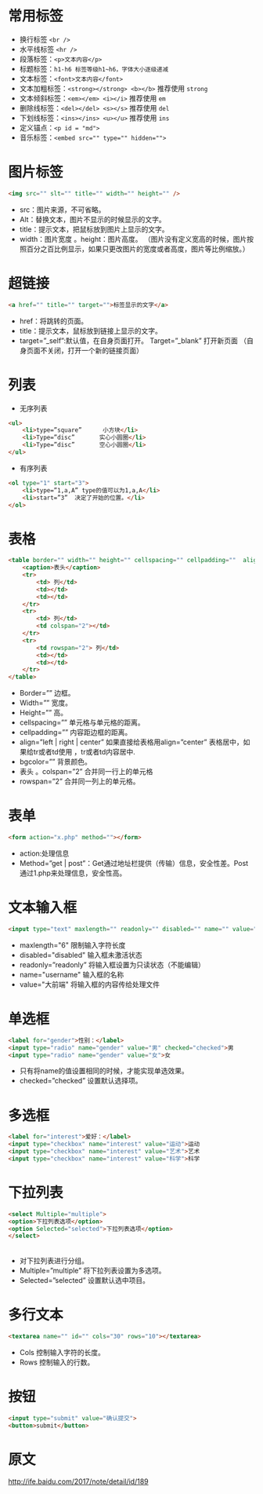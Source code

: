# 常用标签
* 换行标签  `<br />`
* 水平线标签 `<hr />`
* 段落标签：`<p>文本内容</p>`
* 标题标签：`h1-h6 标签等级h1~h6，字体大小逐级递减`
* 文本标签：`<font>文本内容</font>`
* 文本加粗标签：`<strong></strong> <b></b>` 推荐使用 `strong`
* 文本倾斜标签：`<em></em> <i></i>` 推荐使用 `em`
* 删除线标签：`<del></del> <s></s>` 推荐使用 `del`
* 下划线标签：`<ins></ins> <u></u>` 推荐使用 `ins`
* 定义锚点：`<p id = "md">`
* 音乐标签：`<embed src="" type="" hidden="">`

# 图片标签
```html
<img src="" slt="" title="" width="" height="" />
```
* src：图片来源，不可省略。
* Alt：替换文本，图片不显示的时候显示的文字。
* title：提示文本，把鼠标放到图片上显示的文字。
* width：图片宽度 。height：图片高度。 （图片没有定义宽高的时候，图片按照百分之百比例显示，如果只更改图片的宽度或者高度，图片等比例缩放。）

# 超链接
```html
<a href="" title="" target="">标签显示的文字</a>
```
* href：将跳转的页面。
* title：提示文本，鼠标放到链接上显示的文字。
* target=”_self”:默认值，在自身页面打开。 Target=”_blank” 打开新页面 （自身页面不关闭，打开一个新的链接页面）

# 列表

* 无序列表
```html
<ul>
    <li>type=”square”      小方块</li>
    <li>Type=”disc”       实心小圆圈</li>
    <li>Type=”disc”       空心小圆圈</li>
</ul>
```
* 有序列表
```html
<ol type="1" start="3">
    <li>type=”1,a,A” type的值可以为1,a,A</li>
    <li>start=”3”  决定了开始的位置。</li>
</ol>
```

# 表格
```html
<table border="" width="" height="" cellspacing="" cellpadding=""  align="" bgcolor="">   
    <caption>表头</caption>
    <tr> 
        <td> 列</td>
        <td></td>
        <td></td>
    </tr>
    <tr> 
        <td> 列</td>
        <td colspan="2"></td>
    </tr>
    <tr> 
        <td rowspan="2"> 列</td>
        <td></td>
        <td></td>
    </tr>
</table>
```
* Border=”” 边框。 
* Width=”” 宽度。 
* Height=”” 高。 
* cellspacing=”” 单元格与单元格的距离。 
* cellpadding=”” 内容距边框的距离。
* align=”left | right | center” 如果直接给表格用align=”center” 表格居中，如果给tr或者td使用 ，tr或者td内容居中.
* bgcolor=”” 背景颜色。
* 表头 <caption></caption>。colspan=”2” 合并同一行上的单元格
* rowspan=”2” 合并同一列上的单元格。

# 表单
```html
<form action="x.php" method=""></form>
```
* action:处理信息
* Method=”get | post”：Get通过地址栏提供（传输）信息，安全性差。Post 通过1.php来处理信息，安全性高。

# 文本输入框
```html
<input type="text" maxlength="" readonly="" disabled="" name="" value="" >
```
* maxlength="6" 限制输入字符长度
* disabled="disabled" 输入框未激活状态
* readonly=”readonly” 将输入框设置为只读状态（不能编辑）
* name="username" 输入框的名称
* value="大前端" 将输入框的内容传给处理文件

# 单选框
```html
<label for="gender">性别：</label>
<input type="radio" name="gender" value="男" checked="checked">男
<input type="radio" name="gender" value="女">女
```
* 只有将name的值设置相同的时候，才能实现单选效果。
* checked=”checked” 设置默认选择项。

# 多选框
```html
<label for="interest">爱好：</label>
<input type="checkbox" name="interest" value="运动">运动
<input type="checkbox" name="interest" value="艺术">艺术
<input type="checkbox" name="interest" value="科学">科学
```
# 下拉列表
```html
<select Multiple="multiple">
<option>下拉列表选项</option>
<option Selected="selected">下拉列表选项</option>
</select>
```
* <optgroup></optgroup> 对下拉列表进行分组。
* Multiple=”multiple” 将下拉列表设置为多选项。
* Selected=”selected” 设置默认选中项目。

# 多行文本
```html
<textarea name="" id="" cols="30" rows="10"></textarea>
```
* Cols 控制输入字符的长度。
* Rows 控制输入的行数。

# 按钮
```html
<input type="submit" value="确认提交">
<button>submit</button>
```

# 原文
http://ife.baidu.com/2017/note/detail/id/189